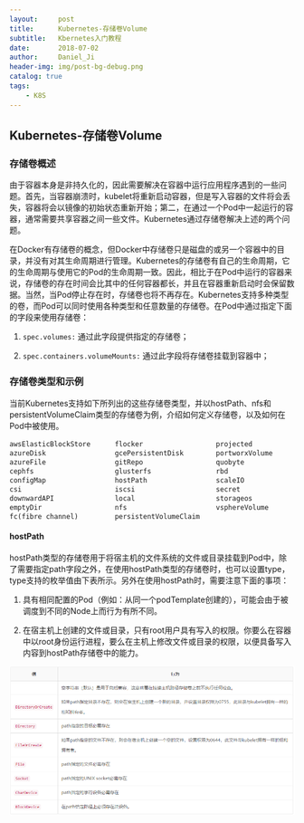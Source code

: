 ```yaml
---
layout:     post
title:      Kubernetes-存储卷Volume
subtitle:   Kbernetes入门教程
date:       2018-07-02
author:     Daniel_Ji
header-img: img/post-bg-debug.png
catalog: true
tags:
    - K8S
---
```


## Kubernetes-存储卷Volume

### 存储卷概述

由于容器本身是非持久化的，因此需要解决在容器中运行应用程序遇到的一些问题。首先，当容器崩溃时，kubelet将重新启动容器，但是写入容器的文件将会丢失，容器将会以镜像的初始状态重新开始；第二，在通过一个Pod中一起运行的容器，通常需要共享容器之间一些文件。Kubernetes通过存储卷解决上述的两个问题。

在Docker有存储卷的概念，但Docker中存储卷只是磁盘的或另一个容器中的目录，并没有对其生命周期进行管理。Kubernetes的存储卷有自己的生命周期，它的生命周期与使用它的Pod的生命周期一致。因此，相比于在Pod中运行的容器来说，存储卷的存在时间会比其中的任何容器都长，并且在容器重新启动时会保留数据。当然，当Pod停止存在时，存储卷也将不再存在。Kubernetes支持多种类型的卷，而Pod可以同时使用各种类型和任意数量的存储卷。在Pod中通过指定下面的字段来使用存储卷：

1. ```spec.volumes:``` 通过此字段提供指定的存储卷；

2. ```spec.containers.volumeMounts:``` 通过此字段将存储卷挂载到容器中；

### 存储卷类型和示例

当前Kubernetes支持如下所列出的这些存储卷类型，并以hostPath、nfs和persistentVolumeClaim类型的存储卷为例，介绍如何定义存储卷，以及如何在Pod中被使用。

```
awsElasticBlockStore      flocker                  projected
azureDisk                 gcePersistentDisk        portworxVolume
azureFile                 gitRepo                  quobyte
cephfs                    glusterfs                rbd
configMap                 hostPath                 scaleIO
csi                       iscsi                    secret
downwardAPI               local                    storageos
emptyDir                  nfs                      vsphereVolume
fc(fibre channel)         persistentVolumeClaim
```

#### hostPath

hostPath类型的存储卷用于将宿主机的文件系统的文件或目录挂载到Pod中，除了需要指定path字段之外，在使用hostPath类型的存储卷时，也可以设置type，type支持的枚举值由下表所示。另外在使用hostPath时，需要注意下面的事项：

1. 具有相同配置的Pod（例如：从同一个podTemplate创建的），可能会由于被调度到不同的Node上而行为有所不同。

2. 在宿主机上创建的文件或目录，只有root用户具有写入的权限。你要么在容器中以root身份运行进程，要么在主机上修改文件或目录的权限，以便具备写入内容到hostPath存储卷中的能力。

![](/img/hostPath-01.png)